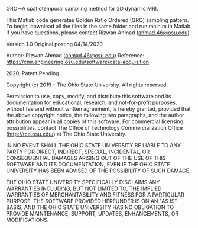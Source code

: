 GRO--A spatiotemporal sampling method for 2D dynamic MRI.

This Matlab code generates Golden Ratio Ordered (GRO) sampling pattern. To begin, download all the files in the same folder and run main.m in Matlab. If you have questions, please contact Rizwan Ahmad (ahmad.46@osu.edu)

Version 1.0
Original posting 04/14/2020

Author: Rizwan Ahmad (ahmad.46@osu.edu)
Reference: https://cmr.engineering.osu.edu/software/data-acquisition 

2020, Patent Pending

Copyright (c) 2019 - The Ohio State University.
All rights reserved.

Permission to use, copy, modify, and distribute this software and its documentation for educational, research, and not-for-profit purposes, without fee and without written agreement, is hereby granted, provided that the above copyright notice, the following two paragraphs, and the author attribution appear in all copies of this software. For commercial licensing possibilities, contact The Office of Technology Commercialization Office (http://tco.osu.edu/) at The Ohio State University.

IN NO EVENT SHALL THE OHIO STATE UNIVERSITY BE LIABLE TO ANY PARTY FOR DIRECT, INDIRECT, SPECIAL, INCIDENTAL, OR CONSEQUENTIAL DAMAGES ARISING OUT OF THE USE OF THIS SOFTWARE AND ITS DOCUMENTATION, EVEN IF THE OHIO STATE UNIVERSITY HAS BEEN ADVISED OF THE POSSIBILITY OF SUCH DAMAGE.

THE OHIO STATE UNIVERSITY SPECIFICALLY DISCLAIMS ANY WARRANTIES INCLUDING, BUT NOT LIMITED TO, THE IMPLIED WARRANTIES OF MERCHANTABILITY AND FITNESS FOR A PARTICULAR PURPOSE. THE SOFTWARE PROVIDED HEREUNDER IS ON AN "AS IS" BASIS, AND THE OHIO STATE UNIVERSITY HAS NO OBLIGATION TO PROVIDE MAINTENANCE, SUPPORT, UPDATES, ENHANCEMENTS, OR MODIFICATIONS.
